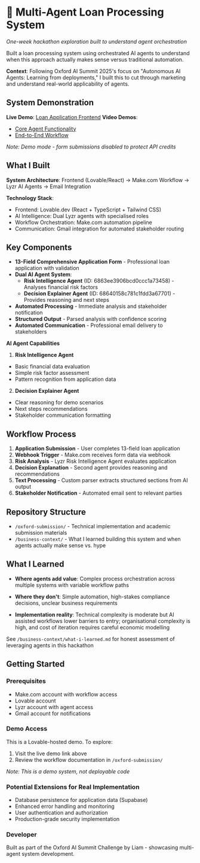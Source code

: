 # 🤖 Multi-Agent Loan Processing System

*One-week hackathon exploration built to understand agent orchestration*

Built a loan processing system using orchestrated AI agents to understand when this approach actually makes sense versus traditional automation.

**Context**: Following Oxford AI Summit 2025's focus on "Autonomous AI Agents: Learning from deployments," I built this to cut through marketing and understand real-world applicability of agents.

## System Demonstration

**Live Demo**: [Loan Application Frontend](https://preview--jade-loan-collaborate-now.lovable.app/)
**Video Demos**: 
- [Core Agent Functionality](https://youtu.be/KCvDQ6NYyCw)
- [End-to-End Workflow](https://youtu.be/VV7G5TYYaAo)

*Note: Demo mode - form submissions disabled to protect API credits*

## What I Built

**System Architecture**: Frontend (Lovable/React) → Make.com Workflow → Lyzr AI Agents → Email Integration

**Technology Stack**:
- Frontend: Lovable.dev (React + TypeScript + Tailwind CSS)
- AI Intelligence: Dual Lyzr agents with specialised roles
- Workflow Orchestration: Make.com automation pipeline
- Communication: Gmail integration for automated stakeholder routing

## Key Components

- **13-Field Comprehensive Application Form** - Professional loan application with validation
- **Dual AI Agent System**:
  - **Risk Intelligence Agent** (ID: 6863ee3906bcd0ccc1a73458) - Analyses financial risk factors
  - **Decision Explainer Agent** (ID: 68640158c781c1fdd3a67701) - Provides reasoning and next steps
- **Automated Processing** - Immediate analysis and stakeholder notification
- **Structured Output** - Parsed analysis with confidence scoring
- **Automated Communication** - Professional email delivery to stakeholders

**AI Agent Capabilities**

1. **Risk Intelligence Agent**
- Basic financial data evaluation
- Simple risk factor assessment  
- Pattern recognition from application data

2. **Decision Explainer Agent**
- Clear reasoning for demo scenarios
- Next steps recommendations
- Stakeholder communication formatting

## Workflow Process

1. **Application Submission** - User completes 13-field loan application
2. **Webhook Trigger** - Make.com receives form data via webhook
3. **Risk Analysis** - Lyzr Risk Intelligence Agent evaluates application
4. **Decision Explanation** - Second agent provides reasoning and recommendations
5. **Text Processing** - Custom parser extracts structured sections from AI output
6. **Stakeholder Notification** - Automated email sent to relevant parties

## Repository Structure

- `/oxford-submission/` - Technical implementation and academic submission materials  
- `/business-context/` - What I learned building this system and when agents actually make sense vs. hype

## What I Learned

- **Where agents add value**: Complex process orchestration across multiple systems with variable workflow paths

- **Where they don't**: Simple automation, high-stakes compliance decisions, unclear business requirements

- **Implementation reality**: Technical complexity is moderate but AI assisted workflows lower barriers to entry; organisational complexity is high, and cost of iteration requires careful economic modelling

See `/business-context/what-i-learned.md` for honest assessment of leveraging agents in this hackathon

## Getting Started

### Prerequisites
- Make.com account with workflow access
- Lovable account
- Lyzr account with agent access
- Gmail account for notifications

### Demo Access
This is a Lovable-hosted demo. To explore:
1. Visit the live demo link above
2. Review the workflow documentation in `/oxford-submission/`

*Note: This is a demo system, not deployable code*

### Potential Extensions for Real Implementation
- Database persistence for application data (Supabase)
- Enhanced error handling and monitoring
- User authentication and authorization
- Production-grade security implementation

### **Developer**
Built as part of the Oxford AI Summit Challenge by Liam - showcasing multi-agent system development.
